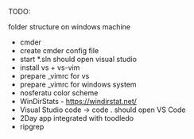 TODO:

folder structure on windows machine
* cmder
* create cmder config file
* start *.sln should open visual studio
* install vs + vs-vim
* prepare _vimrc for vs
* prepare _vimrc for windows system
* nosferatu color scheme
* WinDirStats - https://windirstat.net/
* Visual Studio code -> code . should open VS Code
* 2Day app integrated with toodledo
* ripgrep

